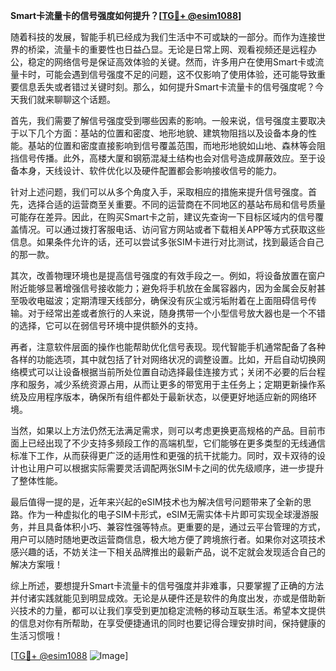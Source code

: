 **Smart卡流量卡的信号强度如何提升？[[TG💪+ @esim1088](https://t.me/s/esim1088)]**

随着科技的发展，智能手机已经成为我们生活中不可或缺的一部分。而作为连接世界的桥梁，流量卡的重要性也日益凸显。无论是日常上网、观看视频还是远程办公，稳定的网络信号是保证高效体验的关键。然而，许多用户在使用Smart卡或流量卡时，可能会遇到信号强度不足的问题，这不仅影响了使用体验，还可能导致重要信息丢失或者错过关键时刻。那么，如何提升Smart卡流量卡的信号强度呢？今天我们就来聊聊这个话题。

首先，我们需要了解信号强度受到哪些因素的影响。一般来说，信号强度主要取决于以下几个方面：基站的位置和密度、地形地貌、建筑物阻挡以及设备本身的性能。基站的位置和密度直接影响到信号覆盖范围，而地形地貌如山地、森林等会阻挡信号传播。此外，高楼大厦和钢筋混凝土结构也会对信号造成屏蔽效应。至于设备本身，天线设计、软件优化以及硬件配置都会影响接收信号的能力。

针对上述问题，我们可以从多个角度入手，采取相应的措施来提升信号强度。首先，选择合适的运营商至关重要。不同的运营商在不同地区的基站布局和信号质量可能存在差异。因此，在购买Smart卡之前，建议先查询一下目标区域内的信号覆盖情况。可以通过拨打客服电话、访问官方网站或者下载相关APP等方式获取这些信息。如果条件允许的话，还可以尝试多张SIM卡进行对比测试，找到最适合自己的那一款。

其次，改善物理环境也是提高信号强度的有效手段之一。例如，将设备放置在窗户附近能够显著增强信号接收能力；避免将手机放在金属容器内，因为金属会反射甚至吸收电磁波；定期清理天线部分，确保没有灰尘或污垢附着在上面阻碍信号传输。对于经常出差或者旅行的人来说，随身携带一个小型信号放大器也是一个不错的选择，它可以在弱信号环境中提供额外的支持。

再者，注意软件层面的操作也能帮助优化信号表现。现代智能手机通常配备了各种各样的功能选项，其中就包括了针对网络状况的调整设置。比如，开启自动切换网络模式可以让设备根据当前所处位置自动选择最佳连接方式；关闭不必要的后台程序和服务，减少系统资源占用，从而让更多的带宽用于主任务上；定期更新操作系统及应用程序版本，确保所有组件都处于最新状态，以便更好地适应新的网络环境。

当然，如果以上方法仍然无法满足需求，则可以考虑更换更高规格的产品。目前市面上已经出现了不少支持多频段工作的高端机型，它们能够在更多类型的无线通信标准下工作，从而获得更广泛的适用性和更强的抗干扰能力。同时，双卡双待的设计也让用户可以根据实际需要灵活调配两张SIM卡之间的优先级顺序，进一步提升了整体性能。

最后值得一提的是，近年来兴起的eSIM技术也为解决信号问题带来了全新的思路。作为一种虚拟化的电子SIM卡形式，eSIM无需实体卡片即可实现全球漫游服务，并且具备体积小巧、兼容性强等特点。更重要的是，通过云平台管理的方式，用户可以随时随地更改运营商信息，极大地方便了跨境旅行者。如果你对这项技术感兴趣的话，不妨关注一下相关品牌推出的最新产品，说不定就会发现适合自己的解决方案哦！

综上所述，要想提升Smart卡流量卡的信号强度并非难事，只要掌握了正确的方法并付诸实践就能见到明显成效。无论是从硬件还是软件的角度出发，亦或是借助新兴技术的力量，都可以让我们享受到更加稳定流畅的移动互联生活。希望本文提供的信息对你有所帮助，在享受便捷通讯的同时也要记得合理安排时间，保持健康的生活习惯哦！

[[TG💪+ @esim1088](https://t.me/s/esim1088) ![Image](https://i.postimg.cc/4NQfJmqS/Snipaste-2025-05-13-00-14-12.png)]